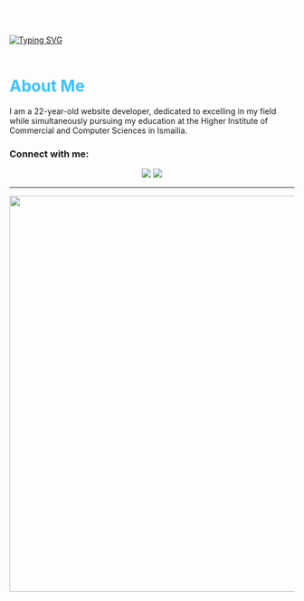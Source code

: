 <h1 align="left" style="color: #ffffff;">Welcome to My GitHub Profile!</h1>
<div align="left">
  <a href="https://git.io/typing-svg">
    <img src="https://readme-typing-svg.herokuapp.com?font=Fira+Code&weight=300&size=30&pause=500&color=ffffff&background=FFE60000&vCenter=true&multiline=true&width=500&height=70&lines=Hi+%F0%9F%91%8B%2C+I'm+Youssef+Wahba" alt="Typing SVG" />
  </a>
</div>
<br>

<h1 align="left" style="color: #38C2FF;">About Me</h1>

<p align="left">
  I am a 22-year-old website developer, dedicated to excelling in my field while simultaneously pursuing my education at the Higher Institute of Commercial and Computer Sciences in Ismailia.
</p>

<h3 align="left">Connect with me:</h3>

<div align="center">
  <a href="https://www.youtube.com/@TheYoussefWahba" target="_blank"><img src="https://img.shields.io/badge/YouTube-FF0000?style=for-the-badge&logo=youtube&logoColor=white" target="_blank"></a>
  <a href="https://www.linkedin.com/in/youssef-wahba-572223286/" target="_blank"><img src="https://img.shields.io/badge/-LinkedIn-%230077B5?style=for-the-badge&logo=linkedin&logoColor=white" target="_blank"></a>

---
  <a href="https://lanyard.cnrad.dev/api/1056186358848295052" target="_blank"><img src="https://lanyard.cnrad.dev/api/1056186358848295052" width=700 target="_blank"></a>

 <!-- <a href = "https://discord.gg/user/1056186358848295052"><img src="https://img.shields.io/badge/Discord-%235865F2.svg?style=for-the-badge&logo=discord&logoColor=white" target="_blank"></a> -->
</div>
